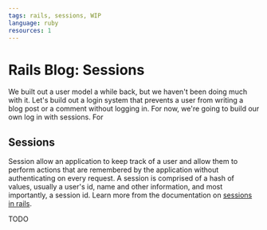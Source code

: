 ```yaml
---
tags: rails, sessions, WIP
language: ruby
resources: 1
---
```


# Rails Blog: Sessions

We built out a user model a while back, but we haven't been doing much with it. Let's build out a login system that prevents a user from writing a blog post or a comment without logging in. For now, we're going to build our own log in with sessions. For

## Sessions 

Session allow an application to keep track of a user and allow them to perform actions that are remembered by the application without authenticating on every request. A session is comprised of a hash of values, usually a user's id, name and other information, and most importantly, a session id. Learn more from the documentation on [sessions in rails](http://guides.rubyonrails.org/security.html#sessions).


TODO